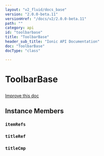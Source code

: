 ```yaml
---
layout: "v2_fluid/docs_base"
version: "2.0.0-beta.11"
versionHref: "/docs/v2/2.0.0-beta.11"
path: ""
category: api
id: "toolbarbase"
title: "ToolbarBase"
header_sub_title: "Ionic API Documentation"
doc: "ToolbarBase"
docType: "class"

---
```










<h1 class="api-title">
<a class="anchor" name="toolbar-base" href="#toolbar-base"></a>

ToolbarBase





</h1>

<a class="improve-v2-docs" href="http://github.com/driftyco/ionic/edit/master//src/components/toolbar/toolbar.ts#L77">
Improve this doc
</a>










<!-- @usage tag -->


<!-- @property tags -->



<!-- instance methods on the class -->

<h2><a class="anchor" name="instance-members" href="#instance-members"></a>Instance Members</h2>

<div id="itemRefs"></div>

<h3>
<a class="anchor" name="itemRefs" href="#itemRefs"></a>
<code>itemRefs</code>
  

</h3>












<div id="titleRef"></div>

<h3>
<a class="anchor" name="titleRef" href="#titleRef"></a>
<code>titleRef</code>
  

</h3>












<div id="titleCmp"></div>

<h3>
<a class="anchor" name="titleCmp" href="#titleCmp"></a>
<code>titleCmp</code>
  

</h3>















<!-- related link --><!-- end content block -->


<!-- end body block -->

